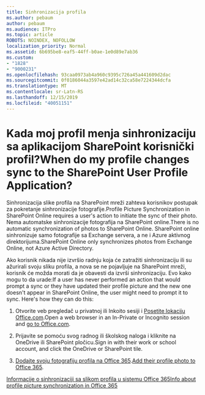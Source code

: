 ```yaml
---
title: Sinhronizacija profila
ms.author: pebaum
author: pebaum
ms.audience: ITPro
ms.topic: article
ROBOTS: NOINDEX, NOFOLLOW
localization_priority: Normal
ms.assetid: 6b695be8-eaf5-44ff-b0ae-1e0d89e7ab36
ms.custom:
- "1828"
- "9000231"
ms.openlocfilehash: 93caa0973ab4a960c9395c726a45a441609d2dac
ms.sourcegitcommit: 0f0186044a3597e42ad14c32ca58e7224344dcfa
ms.translationtype: MT
ms.contentlocale: sr-Latn-RS
ms.lasthandoff: 12/15/2019
ms.locfileid: "40051151"
---
```

# <a name="when-do-my-profile-changes-sync-to-the-sharepoint-user-profile-application"></a><span data-ttu-id="0b312-102">Kada moj profil menja sinhronizaciju sa aplikacijom SharePoint korisnički profil?</span><span class="sxs-lookup"><span data-stu-id="0b312-102">When do my profile changes sync to the SharePoint User Profile Application?</span></span>

<span data-ttu-id="0b312-103">Sinhronizacija slike profila na SharePoint mreži zahteva korisnikov postupak za pokretanje sinhronizacije fotografije.</span><span class="sxs-lookup"><span data-stu-id="0b312-103">Profile Picture Synchronization in SharePoint Online requires a user's action to initiate the sync of their photo.</span></span> <span data-ttu-id="0b312-104">Nema automatske sinhronizacije fotografija na SharePoint online.</span><span class="sxs-lookup"><span data-stu-id="0b312-104">There is no automatic synchronization of photos to SharePoint Online.</span></span> <span data-ttu-id="0b312-105">SharePoint online sinhronizuje samo fotografije sa Exchange servera, a ne i Azure aktivnog direktorijuma.</span><span class="sxs-lookup"><span data-stu-id="0b312-105">SharePoint Online only synchronizes photos from Exchange Online, not Azure Active Directory.</span></span>

<span data-ttu-id="0b312-106">Ako korisnik nikada nije izvršio radnju koja će zatražiti sinhronizaciju ili su ažurirali svoju sliku profila, a nova se ne pojavljuje na SharePoint mreži, korisnik će možda morati da je obavesti da izvrši sinhronizaciju. Evo kako mogu to da urade:</span><span class="sxs-lookup"><span data-stu-id="0b312-106">If a user has never performed an action that would prompt a sync or they have updated their profile picture and the new one doesn't appear in SharePoint Online, the user might need to prompt it to sync. Here's how they can do this:</span></span>

1. <span data-ttu-id="0b312-107">Otvorite veb pregledač u privatnoj ili Inkoito sesiji i [Posetite lokaciju Office.com](http://www.office.com/).</span><span class="sxs-lookup"><span data-stu-id="0b312-107">Open a web browser in an In-Private or Incognito session and [go to Office.com](http://www.office.com/).</span></span>

2. <span data-ttu-id="0b312-108">Prijavite se pomoću svog radnog ili školskog naloga i kliknite na OneDrive ili SharePoint pločicu.</span><span class="sxs-lookup"><span data-stu-id="0b312-108">Sign in with their work or school account, and click the OneDrive or SharePoint tile.</span></span>

3. <span data-ttu-id="0b312-109">[Dodajte svoju fotografiju profila na Office 365](https://support.office.com/article/Add-your-profile-photo-to-Office-365-2eaf93fd-b3f1-43b9-9cdc-bdcd548435b7).</span><span class="sxs-lookup"><span data-stu-id="0b312-109">[Add their profile photo to Office 365](https://support.office.com/article/Add-your-profile-photo-to-Office-365-2eaf93fd-b3f1-43b9-9cdc-bdcd548435b7).</span></span>

[<span data-ttu-id="0b312-110">Informacije o sinhronizaciji sa slikom profila u sistemu Office 365</span><span class="sxs-lookup"><span data-stu-id="0b312-110">Info about profile picture synchronization in Office 365</span></span>](https://support.office.com/article/Information-about-user-profile-synchronization-in-SharePoint-Online-177eb196-5887-43c9-84c3-b98a43d35129)


